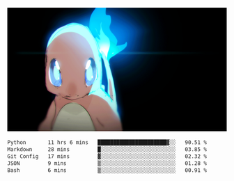 [gif]: https://raw.githubusercontent.com/uysalserkan/uysalserkan/master/charmander-2.gif

![gif]

<!--
<div align="center">
<p>Profile Visitor Counter</p>
<img src="https://profile-counter.glitch.me/uysalserkan/count.svg" alt="hit counter" align="center">
</div>
-->
<!--START_SECTION:waka-->
```text
Python       11 hrs 6 mins   ██████████████████████▓░░   90.51 % 
Markdown     28 mins         █░░░░░░░░░░░░░░░░░░░░░░░░   03.85 % 
Git Config   17 mins         ▓░░░░░░░░░░░░░░░░░░░░░░░░   02.32 % 
JSON         9 mins          ▒░░░░░░░░░░░░░░░░░░░░░░░░   01.28 % 
Bash         6 mins          ▒░░░░░░░░░░░░░░░░░░░░░░░░   00.91 % 
```
<!--END_SECTION:waka-->

